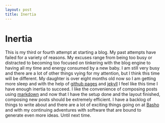 ```yaml
---
layout: post
title: Inertia
---
```


# Inertia

This is my third or fourth attempt at starting a blog. My past attempts have failed for a variety of reasons. My excuses range from being too busy or distracted to becoming too focused on tinkering with the blog engine to having all my time and energy consumed by a new baby. I am still very busy and there are a lot of other things vying for my attention, but I think this time will be different. My daughter is over eight months old now so I am getting more sleep and with the help of [github pages](http://http://pages.github.com) and [jekyll](https://github.com/mojombo/jekyll) I feel like this time I have enough inertia to succeed. I like the convenience of composing posts using [markdown](http://daringfireball.net/projects/markdown) and now that I have the setup done and the layout finished, composing new posts should be extremely efficient. I have a backlog of things to write about and there are a lot of exciting things going on at [Basho](http://www.basho.com) and with my continuing adventures with software that are bound to generate even more ideas. Until next time.
